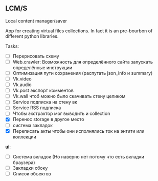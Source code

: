 ## LCM/S

Local content manager/saver

App for creating virtual files collections. In fact it is an pre-bourbon of different python libraries.

<!--![lcms work scheme](readme/scheme.jpg)-->

Tasks:

- [ ] Перерисовать схему
- [ ] Web.crawler: Возможность для определённого сайта запускать определённые инструкции
- [ ] Оптимизация пути сохранения (распутать json_info и summary)
- [ ] Vk.video
- [ ] Vk.audio
- [ ] Vk.post экспорт комментов
- [ ] Vk.wall чтоб можно было скачивать стену целиком
- [ ] Service подписка на стену вк
- [ ] Service RSS подписка
- [ ] Чтобы экстрактор мог выводить и collection
- [x] Перенос storage в другое место
- [ ] система закладок
- [x] Переписать акты чтобы они исполнялись ток на энтити или коллекции

**ui**:
- [ ] Система вкладок (Но наверно нет потому что есть вкладки браузера)
- [ ] Закладки сбоку
- [ ] Список объектов
